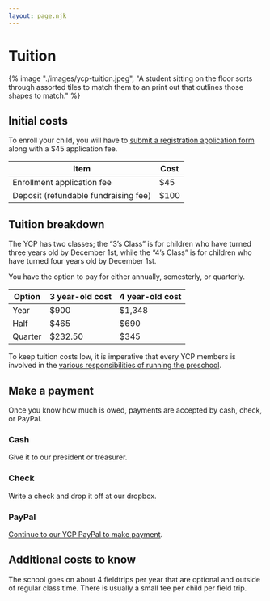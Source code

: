 ```yaml
---
layout: page.njk
---
```


# Tuition

<div>
{% image "./images/ycp-tuition.jpeg", "A student sitting on the floor sorts through assorted tiles to match them to an print out that outlines those shapes to match." %}
</div>

## Initial costs

To enroll your child, you will have to [submit a registration application form](https://docs.google.com/forms/d/1URoJerAHiThIL6UPoQ-Yc0Cji7HRww0nunxDDx2I3J8/viewform?edit_requested=true) along with a $45 application fee.

| Item | Cost |
| ----------- | ----------- |
| Enrollment application fee | $45 |
| Deposit (refundable fundraising fee) | $100 |

## Tuition breakdown

The YCP has two classes; the “3’s Class” is for children who have turned three years old by December 1st, while the “4’s Class” is for children who have turned four years old by December 1st.

You have the option to pay for either annually, semesterly, or quarterly.

| Option | 3 year-old cost | 4 year-old cost |
| ----------- | ----------- | --- |
| Year | $900 | $1,348 |
| Half | $465 | $690 |
| Quarter | $232.50 | $345 |

To keep tuition costs low, it is imperative that every YCP members is involved in the [various responsibilities of running the preschool](/jobs).

## Make a payment

Once you know how much is owed, payments are accepted by cash, check, or PayPal.

### Cash

Give it to our president or treasurer.

### Check

Write a check and drop it off at our dropbox.

### PayPal

[Continue to our YCP PayPal to make payment](https://www.paypal.com/paypalme/ypsicoop).

## Additional costs to know

The school goes on about 4 fieldtrips per year that are optional and outside of regular class time. There is usually a small fee per child per field trip.


